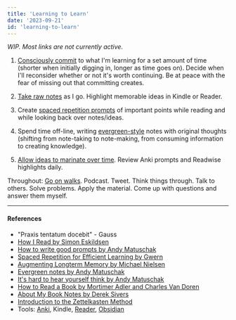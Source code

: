 ```yaml
---
title: 'Learning to Learn'
date: '2023-09-21'
id: 'learning-to-learn'
---
```

*WIP. Most links are not currently active.*

1. [Consciously commit]() to what I'm learning for a set amount of time (shorter when initially digging in, longer as time goes on). Decide when I'll reconsider whether or not it's worth continuing. Be at peace with the fear of missing out that committing creates.

2. [Take raw notes](https://granthale.com/books) as I go. Highlight memorable ideas in Kindle or Reader.

3. Create [spaced repetition prompts]() of important points while reading and while looking back over notes/ideas.

4. Spend time off-line, writing [evergreen-style]() notes with original thoughts (shifting from note-taking to note-making, from consuming information to creating knowledge).

5. [Allow ideas to marinate over time](). Review Anki prompts and Readwise highlights daily.

Throughout: [Go on walks](). Podcast. Tweet. Think things through. Talk to others. Solve problems. Apply the material. Come up with questions and answer them myself.

----

#### References

- "Praxis tentatum docebit" - Gauss
- [How I Read by Simon Eskildsen](https://sirupsen.com/read)
- [How to write good prompts by Andy Matuschak](https://andymatuschak.org/prompts/)
- [Spaced Repetition for Efficient Learning by Gwern](https://gwern.net/spaced-repetition)
- [Augmenting Longterm Memory by Michael Nielsen](http://augmentingcognition.com/ltm.html)
- [Evergreen notes by Andy Matuschak](https://notes.andymatuschak.org/Evergreen_notes)
- [It's hard to hear yourself think by Andy Matuschak](https://notes.andymatuschak.org/It%E2%80%99s_hard_to_hear_yourself_think)
- [How to Read a Book by Mortimer Adler and Charles Van Doren](https://www.amazon.com/How-Read-Book-Classic-Intelligent/dp/0671212095)
- [About My Book Notes by Derek Sivers](https://sive.rs/bfaq)
- [Introduction to the Zettelkasten Method](https://zettelkasten.de/introduction/)
- Tools: [Anki](https://ankiweb.net/), Kindle, [Reader](https://readwise.io/read), [Obsidian](https://obsidian.md/)
